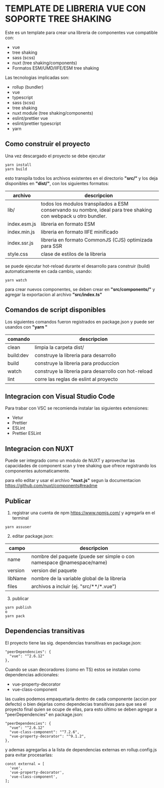# TEMPLATE DE LIBRERIA VUE CON SOPORTE TREE SHAKING

Este es un template para crear una libreria de componentes vue compatible con:

- vue
- tree shaking
- sass (scss)
- nuxt (tree shaking/components)
- Formatos ESM/UMD/IIFE/ESM tree shaking

Las tecnologias implicadas son:

- rollup (bundler)
- vue
- typescript
- sass (scss)
- tree shaking
- nuxt module (tree shaking/components)
- eslint/prettier vue
- eslint/prettier typescript
- yarn


## Como construir el proyecto

Una vez descargado el proyecto se debe ejecutar

```
yarn install
yarn build
```

esto transpila todos los archivos existentes en el directorio **"src/"** y los deja disponibles en **"dist/"**, con los siguientes formatos:

archivo | descripcion
-- | --
lib/ | todos los modulos transpilados a ESM conservando su nombre, ideal para tree shaking con webpack u otro bundler.
index.esm.js | libreria en formato ESM
index.min.js | libreria en formato IIFE minificado
index.ssr.js | libreria en formato CommonJS (CJS) optimizada para SSR
style.css | clase de estilos de la libreria

se puede ejecutar hot-reload durante el desarrollo para construir (build) automaticamente en cada cambio, usando:

```
yarn watch
```

para crear nuevos componentes, se deben crear en **"src/components/"** y agregar la exportacion al archivo **"src/index.ts"**


## Comandos de script disponibles

Los siguientes comandos fueron registrados en package.json y puede ser usandos con **"yarn <comando>"**

comando | descripcion
-- | --
clean | limpia la carpeta dist/
build:dev | construye la libreria para desarrollo
build | construye la libreria para produccion
watch | construye la libreria para desarrollo con hot-reload
lint | corre las reglas de eslint al proyecto


## Integracion con Visual Studio Code

Para trabar con VSC se recomienda instalar las siguientes extensiones:

- Vetur
- Prettier
- ESLint
- Prettier ESLint


## Integracion con NUXT

Puede ser integrado como un modulo de NUXT y aprovechar las capacidades de component scan y tree shaking que ofrece registrando los componentes automaticamente.

para ello editar y usar el archivo **"nuxt.js"** segun la documentacion https://github.com/nuxt/components#readme


## Publicar

1. registrar una cuenta de npm https://www.npmjs.com/ y agregarla en el terminal
```
yarn assuser
```

2. editar package.json:

campo | descripcion
-- | --
name | nombre del paquete (puede ser simple o con namespace @namespace/name)
version | version del paquete
libName | nombre de la variable global de la libreria
files | archivos a incluir (ej. "src/**/*.vue")

3. publicar
```
yarn publish
o
yarn pack
```


## Dependencias transitivas

El proyecto tiene las sig. dependencias transitivas en package.json:

```
"peerDependencies": {
  "vue": "^2.6.12"
},
```

Cuando se usan decoradores (como en TS) estos se instalan como dependencias adicionales:

- vue-property-decorator
- vue-class-component

las cuales podemos empaquetarla dentro de cada componente (accion por defecto) o bien dejarlas como dependecias transitivas
para que sea el proyecto final quien se ocupe de ellas, para esto ultimo se deben agregar a "peerDependencies" en package.json:

```
"peerDependencies": {
  "vue": "^2.6.12"
  "vue-class-component": "^7.2.6",
  "vue-property-decorator": "^9.1.2",
},
```

y ademas agregarlas a la lista de dependencias externas en rollup.config.js para evitar procesarlas:

```
const external = [
  'vue',
  'vue-property-decorator',
  'vue-class-component',
];
```
